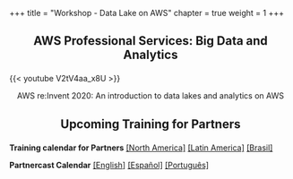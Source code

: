 +++ 
title = "Workshop - Data Lake on AWS" 
chapter = true 
weight = 1 
+++

## <p style="text-align: center;">AWS Professional Services: Big Data and Analytics</p>

{{< youtube V2tV4aa_x8U >}}

<p style="text-align: center;">AWS re:Invent 2020: An introduction to data lakes and analytics on AWS</p>

## <p style="text-align: center;">Upcoming Training for Partners</p>

**Training calendar for Partners** <a href="https://aws.amazon.com/partners/training/partner-course-schedule/?partner-training-cert-cards.sort-by=item.additionalFields.startDateSort&partner-training-cert-cards.sort-order=asc&awsf.location=location%23namer" target="_blank">[North America]</a> <a href="https://aws.amazon.com/es/partners/training/latam/" target="_blank">[Latin America]</a> <a href="https://aws.amazon.com/pt/partners/training/latam-br/" target="_blank">[Brasil]</a>

**Partnercast Calendar** <a href="https://aws.amazon.com/partners/training/partnercast/?partnercast-training-webinar-cards.sort-by=item.additionalFields.sortText&partnercast-training-webinar-cards.sort-order=asc&awsf.partnercast-training-webinar-filter-content-type=*all&awsf.partnercast-training-webinar-filter-language=language%23english&awsm.page-partnercast-training-webinar-cards=1&awsf.partnercast-training-webinar-filter-audience=*all&awsf.partnercast-training-webinar-filter-series=*all&awsf.partnercast-training-webinar-filter-location=*all&awsf.partnercast-training-webinar-filter-technology-category=*all" target="_blank">[English]</a> <a href="https://aws.amazon.com/partners/training/partnercast/?partnercast-training-webinar-cards.sort-by=item.additionalFields.sortText&partnercast-training-webinar-cards.sort-order=asc&awsf.partnercast-training-webinar-filter-content-type=*all&awsf.partnercast-training-webinar-filter-language=language%23spanish&awsm.page-partnercast-training-webinar-cards=1&awsf.partnercast-training-webinar-filter-audience=*all&awsf.partnercast-training-webinar-filter-series=*all&awsf.partnercast-training-webinar-filter-location=*all&awsf.partnercast-training-webinar-filter-technology-category=*all" target="_blank">[Español]</a> <a href="https://aws.amazon.com/partners/training/partnercast/?partnercast-training-webinar-cards.sort-by=item.additionalFields.sortText&partnercast-training-webinar-cards.sort-order=asc&awsf.partnercast-training-webinar-filter-content-type=*all&awsf.partnercast-training-webinar-filter-language=language%23portuguese&awsm.page-partnercast-training-webinar-cards=1&awsf.partnercast-training-webinar-filter-audience=*all&awsf.partnercast-training-webinar-filter-series=*all&awsf.partnercast-training-webinar-filter-location=*all&awsf.partnercast-training-webinar-filter-technology-category=*all" target="_blank">[Português]</a>
